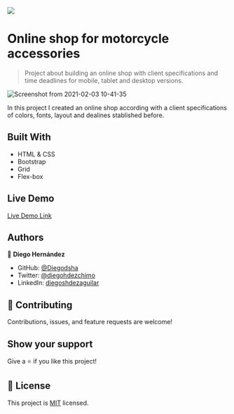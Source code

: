 ![](https://img.shields.io/badge/Microverse-blueviolet)

# Online shop for motorcycle accessories

> Project about building an online shop with client specifications and time deadlines for mobile, tablet and desktop versions.

![Screenshot from 2021-02-03 10-41-35](https://user-images.githubusercontent.com/70416006/106779470-a3e0ee00-660c-11eb-9642-f486ad9da0aa.png)

In this project I created an online shop according with a client specifications of colors, fonts, layout and dealines stablished before.

## Built With

- HTML & CSS
- Bootstrap
- Grid
- Flex-box

## Live Demo

[Live Demo Link](https://diegodsha.github.io/Online-shop-for-motorcycle-accessories-/)

## Authors

👤 **Diego Hernández**

- GitHub: [@Diegodsha](https://github.com/Diegodsha)
- Twitter: [@diegohdezchimo](https://twitter.com/diegohdezchimo)
- LinkedIn: [diegoshdezaguilar](https://www.linkedin.com/in/diegoshdezaguilar/)

## 🤝 Contributing

Contributions, issues, and feature requests are welcome!

## Show your support

Give a ⭐️ if you like this project!

## 📝 License

This project is [MIT](https://github.com/Diegodsha/Online-shop-for-motorcycle-accessories-/blob/main/LICENSE) licensed.
